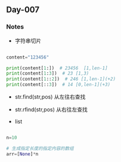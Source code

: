 ## Day-007

### Notes


- 字符串切片

```py

content="123456"

print(content[1:])  # 23456  [1,len-1]
print(content[1:3])  # 23 [1,3)
print(content[1::2])  # 246 [1,len-1](+2)
print(content[::3])  # 14 [0,len-1](+3)

```

- str.find(str,pos) 从左往右查找
- str.rfind(str,pos) 从右往左查找

- list

```py

n=10

# 生成指定长度的指定内容的数组
arr=[None]*n

```
